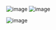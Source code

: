 ![image](https://github.com/prashantjagtap2909/CS50/assets/93985255/1d078696-f01b-49e0-a136-1dc8e11c89c5)
![image](https://github.com/prashantjagtap2909/CS50/assets/93985255/63228aa4-8fea-4271-aa94-0834c48960f5)

![image](https://github.com/prashantjagtap2909/CS50/assets/93985255/e4f68858-a504-407c-bc07-cf9ee3aed99c)

